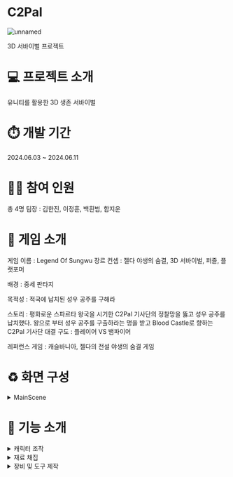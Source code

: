 # C2Pal
 ![unnamed](https://github.com/Denba32/C2Pal/assets/167148091/02d6c2fc-f679-463f-8999-019920b98fc1)

3D 서바이벌 프로젝트

# 💻 프로젝트 소개
유니티를 활용한 3D 생존 서바이벌

# ⏱️ 개발 기간
2024.06.03 ~ 2024.06.11

# 👯‍♂️ 참여 인원
총 4명
팀장 : 김한진, 이정훈, 백흰범, 함지운

# 💯 게임 소개
게임 이름 : Legend Of Sungwu
장르 컨셉 : 젤다 야생의 숨결, 3D 서바이벌, 퍼즐, 플랫포머

배경 : 중세 판타지

목적성 : 적국에 납치된 성우 공주를 구해라

스토리 : 평화로운 스파르타 왕국을 시기한
                C2Pal 기사단의 정찰망을 뚫고 성우 공주를 납치했다.
                왕으로 부터 성우 공주를 구출하라는 명을 받고 Blood Castle로 향하는 C2Pal 기사단
                대결 구도 : 플레이어 VS 뱀파이어

레퍼런스 게임 : 캐슬바니아, 젤다의 전설 야생의 숨결 게임



# ♻️ 화면 구성
<details>
<summary>MainScene</summary>
<div markdown="1">

![화면 캡처 2024-06-11 111504](https://github.com/Denba32/C2Pal/assets/167148091/86da978b-baa6-40ab-b461-db7c462a4eff)

</div>
</details>

# 🔧 기능 소개
<details>
<summary>캐릭터 조작</summary>
<div markdown="1">
 
 ![Honeycam 2024-06-11 11-48-54](https://github.com/Denba32/C2Pal/assets/167148091/717af97c-b274-4a34-8365-0a665a856ae2)
![Honeycam 2024-06-11 11-50-45](https://github.com/Denba32/C2Pal/assets/167148091/15e47226-34a9-4d34-ba59-6a9c986824cc)

 
- 왼쪽 클릭 공격과 오른쪽 클릭 구르기

  </div>
</details>

<details>
<summary>재료 채집</summary>
<div markdown="1">
</div>
</details>

<details>
<summary>장비 밎 도구 제작</summary>
<div markdown="1">

